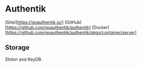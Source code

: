 # Authentik

(Site)[https://goauthentik.io/]
(GitHub)[https://github.com/goauthentik/authentik]
(Docker)[https://github.com/goauthentik/authentik/pkgs/container/server]

## Storage

Stolon and KeyDB.